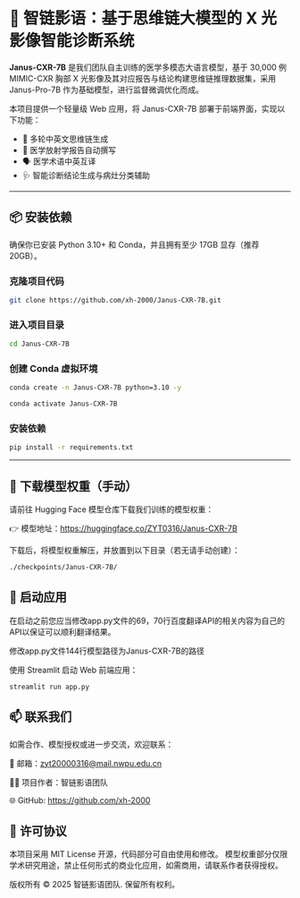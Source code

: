 # 🩻 智链影语：基于思维链大模型的 X 光影像智能诊断系统

**Janus-CXR-7B** 是我们团队自主训练的医学多模态大语言模型，基于 30,000 例 MIMIC-CXR 胸部 X 光影像及其对应报告与结论构建思维链推理数据集，采用 Janus-Pro-7B 作为基础模型，进行监督微调优化而成。

本项目提供一个轻量级 Web 应用，将 Janus-CXR-7B 部署于前端界面，实现以下功能：

- 🧠 多轮中英文思维链生成  
- 📜 医学放射学报告自动撰写  
- 🗣️ 医学术语中英互译  
- 🩺 智能诊断结论生成与病灶分类辅助  

---

## 📦 安装依赖

确保你已安装 Python 3.10+ 和 Conda，并且拥有至少 17GB 显存（推荐 20GB）。


### 克隆项目代码
```bash
git clone https://github.com/xh-2000/Janus-CXR-7B.git
```

### 进入项目目录
```bash
cd Janus-CXR-7B
```

### 创建 Conda 虚拟环境
```bash
conda create -n Janus-CXR-7B python=3.10 -y
```

```bash
conda activate Janus-CXR-7B
```

### 安装依赖
```bash
pip install -r requirements.txt
```

---

## 💾 下载模型权重（手动）

请前往 Hugging Face 模型仓库下载我们训练的模型权重：

👉 模型地址：https://huggingface.co/ZYT0316/Janus-CXR-7B

下载后，将模型权重解压，并放置到以下目录（若无请手动创建）：

```bash
./checkpoints/Janus-CXR-7B/
```

## 🚀 启动应用
在启动之前您应当修改app.py文件的69，70行百度翻译API的相关内容为自己的API以保证可以顺利翻译结果。

修改app.py文件144行模型路径为Janus-CXR-7B的路径

使用 Streamlit 启动 Web 前端应用：
```bash
streamlit run app.py
```

## 📫 联系我们

如需合作、模型授权或进一步交流，欢迎联系：

📧 邮箱：zyt20000316@mail.nwpu.edu.cn

🧑‍💻 项目作者：智链影语团队

🌐 GitHub: https://github.com/xh-2000

## 📜 许可协议
本项目采用 MIT License 开源，代码部分可自由使用和修改。
模型权重部分仅限学术研究用途，禁止任何形式的商业化应用，如需商用，请联系作者获得授权。

版权所有 © 2025 智链影语团队. 保留所有权利。
